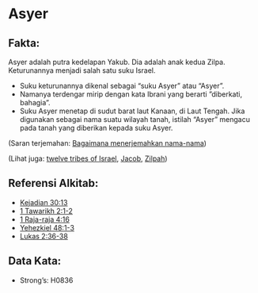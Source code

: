# Asyer

## Fakta:

Asyer adalah putra kedelapan Yakub. Dia adalah anak kedua Zilpa. Keturunannya menjadi salah satu suku Israel.

* Suku keturunannya dikenal sebagai “suku Asyer” atau “Asyer”.
* Namanya terdengar mirip dengan kata Ibrani yang berarti ”diberkati, bahagia”.
* Suku Asyer menetap di sudut barat laut Kanaan, di Laut Tengah. Jika digunakan sebagai nama suatu wilayah tanah, istilah “Asyer” mengacu pada tanah yang diberikan kepada suku Asyer.

(Saran terjemahan: [Bagaimana menerjemahkan nama-nama](rc://en/ta/man/translate/translate-names))

(Lihat juga: [twelve tribes of Israel](../other/12tribesofisrael.md), [Jacob](../names/jacob.md), [Zilpah](../names/zilpah.md))

## Referensi Alkitab:

* [Kejadian 30:13](rc://en/tn/help/gen/30/13)
* [1 Tawarikh 2:1-2](rc://en/tn/help/1ch/02/01)
* [1 Raja-raja 4:16](rc://en/tn/help/1ki/04/16)
* [Yehezkiel 48:1-3](rc://en/tn/help/ezk/48/01)
* [Lukas 2:36-38](rc://en/tn/help/luk/02/36)

## Data Kata:

* Strong’s: H0836
